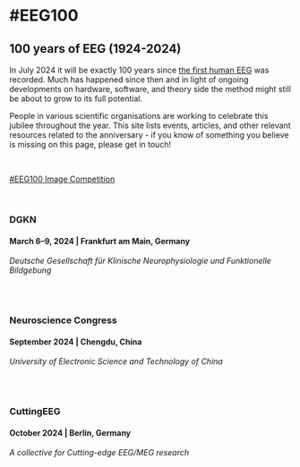 ---
---

# #EEG100
## 100 years of EEG (1924-2024)

In July 2024 it will be exactly 100 years since [the first human EEG](https://en.wikipedia.org/wiki/Electroencephalography#History) was recorded.
Much has happened since then and in light of ongoing developments on hardware, software, and theory side the method might still be about to grow to its full potential.

People in various scientific organisations are working to celebrate this jubilee throughout the year.
This site lists events, articles, and other relevant resources related to the anniversary - if you know of something you believe is missing on this page, please get in touch! 

<br/>

[#EEG100 Image Competition](/2024-image-competition/)

<br/>

### DGKN 

#### March 6–9, 2024 | Frankfurt am Main, Germany

*Deutsche Gesellschaft für Klinische Neurophysiologie und Funktionelle Bildgebung*

<br/><br/>

### Neuroscience Congress

#### September 2024 | Chengdu, China

*University of Electronic Science and Technology of China*

<br/><br/>

### CuttingEEG 

#### October 2024 | Berlin, Germany

*A collective for Cutting-edge EEG/MEG research*

<br/><br/>
